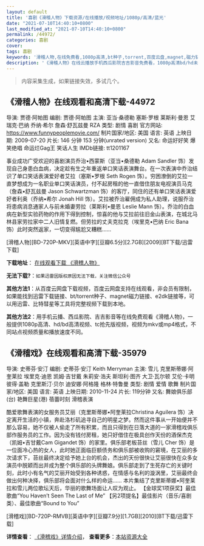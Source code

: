 ```yaml
---
layout: default
title: '喜剧《滑稽人物》下载资源/在线播放/视频地址/1080p/高清/蓝光'
date: "2021-07-10T14:40:10+0800"
last_modified_at: "2021-07-10T14:40:10+0800"
permalink: /44972/
categories: 喜剧
cover:
tags: 喜剧
keywords: '滑稽人物,在线免费看,1080p高清,bt种子,torrent,百度云盘,magnet,磁力链,迅雷下载资源'
description: '《滑稽人物》在线云播放手机西瓜影院吉吉影音免费看，1080p高清bd/hd未删减完整版和tc抢先枪版，mkv/mp4格式，附带bt/torrent种子、magnet/磁力链、百度云盘、网盘资源迅雷下载链接'
---
```


>内容采集生成，如果链接失效，多试几个。


## 《滑稽人物》在线观看和高清下载-44972

导演: 贾德·阿帕图 编剧: 贾德·阿帕图 主演: 亚当·桑德勒 塞斯·罗根 莱斯利·曼恩 艾瑞克·巴纳 乔纳·希尔 詹森·舒瓦兹曼 RZA 类型: 剧情 喜剧 官方网站: https://www.funnypeoplemovie.com/ 制片国家/地区: 美国 语言: 英语 上映日期: 2009-07-20 片长: 146 分钟 153 分钟(unrated version) 又名: 命运好好笑 爆笑绝唱 命运烂Gag王 笑话人生 IMDb链接: tt1201167

事业成功广受欢迎的喜剧演员乔治•西蒙斯（亚当•桑德勒 Adam Sandler 饰）发现自己身患白血病，决定趁有生之年重返单口笑话表演舞台。在一次表演中乔治结识了单口笑话表演爱好者艾拉（塞斯•罗根 Seth Rogen 饰）。穷困潦倒的艾拉一直梦想成为一名职业单口笑话演员，付不起房租的他一直借住朋友电视演员马克（詹森•舒瓦兹曼 Jason Schwartzman 饰）的客厅，同住的还有单口笑话表演爱好者利奥（乔纳•希尔 Jonah Hill 饰）。艾拉被乔治雇佣成为私人助理，说服乔治将患病消息通家人与前未婚妻劳拉（莱斯利•曼恩 Leslie Mann 饰）。乔治的白血病在新型实验药物的作用下得到控制，惊喜的他与艾拉前往旧金山表演，在城北马林县家劳拉家中二人旧情复燃。但劳拉的丈夫克拉克（埃里克•巴纳 Eric Bana 饰）此时突然返家，一切变得尴尬又糟糕……


[滑稽人物][BD-720P-MKV][英语中字][豆瓣6.5分][2.7GB][2009][BT下载/迅雷下载]

**下载地址**： [在线观看下载 《滑稽人物》](https://www.btdx8.com/torrent/funny_people_2009.html) 


**无法下载?**：`如果迅雷因版权原因无法下载，关注微信公众号 `

**其他方法1**：从百度云网盘下载视频，百度云网盘支持在线观看，非会员有限制，如果能找到迅雷下载链接、bt/torrent种子、magnet磁力链接、e2dk链接等，可以用迅雷、比特彗星等工具将完整视频下载到本地。

**其他方法2**：用手机云播、西瓜影院、吉吉影音等在线免费观看《滑稽人物》，一般提供1080p高清、hd/bd高清视频、tc抢先版视频，视频为mkv或mp4格式，不同站点视频质量和播放速度不同。


## 《滑稽戏》在线观看和高清下载-35979

导演: 史蒂芬·安汀 编剧: 史蒂芬·安汀 Keith Merryman 主演: 雪儿 克里斯蒂娜·阿奎莱拉 埃里克·迪恩 凯姆·吉甘戴 朱莉安·浩夫 斯坦利·图齐 大卫·瓦尔顿 艾伦·卡明 彼得·盖勒 克里斯汀·贝尔 迪安娜·阿格隆 格林·特鲁曼 类型: 剧情 爱情 歌舞 制片国家/地区: 美国 语言: 英语 上映日期: 2010-11-24 片长: 119分钟 又名: 舞娘俱乐部(台) 艳舞巨星(港) 蓓蕾时刻 滑稽表演

酷爱歌舞表演的女服务员艾丽（克里斯蒂娜•阿奎莱拉Christina Aguilera 饰）决定离开生活的小镇，奔赴洛杉矶追寻自己的明星之梦。然而这件事从一开始便并不那么容易，她不仅被人偷走了所有积累，而且只得到在日落大道的一家滑稽戏俱乐部作服务员的工作。因为没有钱付房租，她只好借住在极具创作天份的酒保杰克（凯姆•吉甘戴Cam Gigandet 饰）的家里。俱乐部老板苔丝（雪儿 Cher 饰）是一位面冷心热的女人，此时她正面临巨额债务和俱乐部被收购的窘境，在艾丽的多次请求下，苔丝最终决定给予她上台的机会，杰出的天份很快让艾丽很快在众多女演员中脱颖而出并成为整个俱乐部的头牌舞娘。俱乐部走到了生死存亡的关键时刻，此时小有名气的艾丽开始受到各种诱惑，在情感与名利的漩涡里，艾丽最终会做出何种决择，俱乐部将会面对什么样的命运…… 本片集结了克里斯蒂娜•阿奎莱拉和雪儿两位歌坛天后，华丽的歌舞场面让人叹为观止。 【金球奖1项获奖】最佳歌曲“You Haven’t Seen The Last of Me” 【另2项提名】最佳影片（音乐/喜剧类）、最佳歌曲“Bound to You”


[滑稽戏][BD-720P-RMVB][英语中字][豆瓣7.9分][1.7GB][2010][BT下载/迅雷下载]

**详情查看**： [《滑稽戏》详情介绍](/movie/35979/)， **查看更多**：[本站资源大全](/movie/t/all/)

